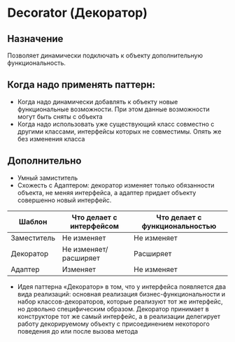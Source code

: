 
# Decorator (Декоратор)

## Назначение
Позволяет динамически подключать к объекту дополнительную функциональность.

## Когда надо применять паттерн:
* Когда надо динамически добавлять к объекту новые функциональные возможности. При этом данные возможности могут быть сняты с объекта
* Когда надо использовать уже существующий класс совместно с другими классами, интерфейсы которых не совместимы. Опять же без изменения класса

## Дополнительно

* Умный замиститель
* Схожесть с Адаптером: декоратор изменяет только обязанности объекта, не меняя интерфейса, а адаптер придает объекту совершенно новый интерфейс.

| Шаблон      | Что делает с интерфейсом | Что делает с функциональностью |
|-------------|--------------------------|--------------------------------|
| Заместитель | Не изменяет              | Не изменяет                    |
| Декоратор   | Не изменяет/расширяет    | Расширяет                      |
| Адаптер     | Изменяет                 | Не изменяет                    |

* Идея паттерна «Декоратор» в том, что у интерфейса появляется два вида реализаций: основная реализация бизнес-функциональности и набор классов-декораторов, которые реализуют тот же интерфейс, но довольно специфическим образом. Декоратор принимает в конструкторе тот же самый интерфейс, а в реализации делегирует работу декорируемому объекту с присоединением некоторого поведения до или после вызова метода

